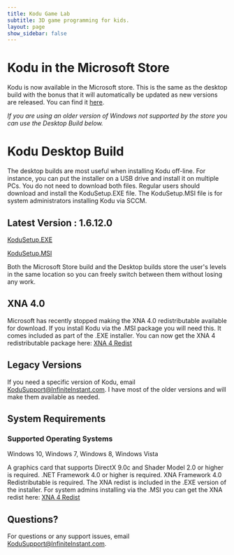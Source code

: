```yaml
---
title: Kodu Game Lab
subtitle: 3D game programming for kids.
layout: page
show_sidebar: false
---
```


# Kodu in the Microsoft Store
Kodu is now available in the Microsoft store.  This is the same as the desktop build with the bonus that it will automatically be updated as new versions are released.  You can find it [here](https://www.microsoft.com/en-us/p/kodu-game-lab/9nv0b9m1vkwr).

*If you are using an older version of Windows not supported by the store you can use the Desktop Build below.*


# Kodu Desktop Build

The desktop builds are most useful when installing Kodu off-line. For instance, you can put the installer on a USB drive and install it on multiple PCs. You do not need to download both files. Regular users should download and install the KoduSetup.EXE file. The KoduSetup.MSI file is for system administrators installing Kodu via SCCM. 

## Latest Version : 1.6.12.0

[KoduSetup.EXE](https://kodugamelab.blob.core.windows.net/blob/Builds/KoduSetup_1.6.12.0.exe)

[KoduSetup.MSI](https://kodugamelab.blob.core.windows.net/blob/Builds/KoduSetup_1.6.12.0.msi)

Both the Microsoft Store build and the Desktop builds store the user's levels in the same location so you can freely switch between them without losing any work.

## XNA 4.0
Microsoft has recently stopped making the XNA 4.0 redistributable available for download.  If you install Kodu via the .MSI package you will need this. It comes included as part of the .EXE installer. You can now get the XNA 4 redistributable package here: [XNA 4 Redist](https://kodugamelab.blob.core.windows.net:443/blob/xnafx40_redist.msi)

## Legacy Versions
If you need a specific version of Kodu, email <KoduSupport@InfiniteInstant.com>.  I have most of the older versions and will make them available as needed.

## System Requirements
### Supported Operating Systems
Windows 10, Windows 7, Windows 8, Windows Vista

A graphics card that supports DirectX 9.0c and Shader Model 2.0 or higher is required. .NET Framework 4.0 or higher is required. XNA Framework 4.0 Redistributable is required.  The XNA redist is included in the .EXE version of the installer.  For system admins installing via the .MSI you can get the XNA redist here: [XNA 4 Redist](https://kodugamelab.blob.core.windows.net:443/blob/xnafx40_redist.msi) 

## Questions?
For questions or any support issues, email <KoduSupport@InfiniteInstant.com>.
